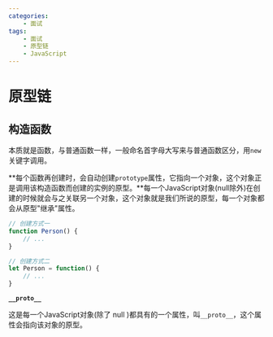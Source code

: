 ```yaml
---
categories:
    - 面试
tags:
    - 面试
    - 原型链
    - JavaScript
---
```


# 原型链

## 构造函数

本质就是函数，与普通函数一样，一般命名首字母大写来与普通函数区分，用`new`关键字调用。

**每个函数再创建时，会自动创建`prototype`属性，它指向一个对象，这个对象正是调用该构造函数而创建的实例的原型。**每一个JavaScript对象(null除外)在创建的时候就会与之关联另一个对象，这个对象就是我们所说的原型，每一个对象都会从原型"继承"属性。

```js
// 创建方式一
function Person() {
    // ...
}

// 创建方式二
let Person = function() {
    // ...
}
```

**`__proto__`**

这是每一个JavaScript对象(除了 null )都具有的一个属性，叫`__proto__`，这个属性会指向该对象的原型。